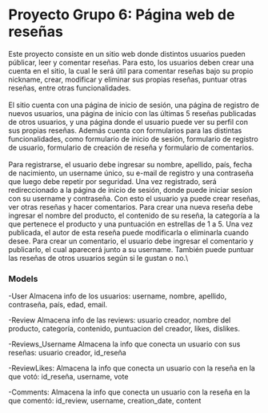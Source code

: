 # Proyecto Grupo 6: Página web de reseñas

Este proyecto consiste en un sitio web donde distintos usuarios pueden públicar, leer y comentar reseñas. Para esto, los usuarios deben crear una cuenta en el sitio, la cual le será útil para comentar reseñas bajo su propio nickname, crear, modificar y eliminar sus propias reseñas, puntuar otras reseñas, entre otras funcionalidades.\
\
El sitio cuenta con una página de inicio de sesión, una página de registro de nuevos usuarios, una página de inicio con las últimas 5 reseñas publicadas de otros usuarios, y una página donde el usuario puede ver su perfil con sus propias reseñas. Además cuenta con formularios para las distintas funcionalidades, como formulario de inicio de sesión, formulario de registro de usuario, formulario de creación de reseña y formulario de comentarios.\
\
Para registrarse, el usuario debe ingresar su nombre, apellido, país, fecha de nacimiento, un username único, su e-mail de registro y una contraseña que luego debe repetir por seguridad. Una vez registrado, será redireccionado a la página de inicio de sesión, donde puede iniciar sesíon con su username y contraseña. Con esto el usuario ya puede crear reseñas, ver otras reseñas y hacer comentarios. Para crear una nueva reseña debe ingresar el nombre del producto, el contenido de su reseña, la categoría a la que pertenece el producto y una puntuación en estrellas de 1 a 5. Una vez publicada, el autor de esta reseña puede modificarla o eliminarla cuando desee. Para crear un comentario, el usuario debe ingresar el comentario y publicarlo, el cual aparecerá junto a su username. También puede puntuar las reseñas de otros usuarios según si le gustan o no.\


### Models ###
-User
Almacena info de los usuarios: username, nombre, apellido, contraseña, país, edad, email.

-Review
Almacena info de las reviews: usuario creador, nombre del producto, categoría, contenido, puntuacion del creador,
    likes, dislikes.

-Reviews_Username
Almacena la info que conecta un usuario con sus reseñas: usuario creador, id_reseña

-ReviewLikes:
Almacena la info que conecta un usuario con la reseña en la que votó: id_reseña, username, vote

-Comments:
Almacena la info que conecta un usuario con la reseña en la que comentó: id_review, username, creation_date, content
